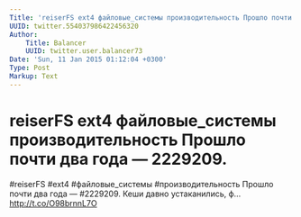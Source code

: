 ```yaml
---
Title: 'reiserFS ext4 файловые_системы производительность Прошло почти два года — 2229209.'
UUID: twitter.554037986422456320
Author:
    Title: Balancer
    UUID: twitter.user.balancer73
Date: 'Sun, 11 Jan 2015 01:12:04 +0300'
Type: Post
Markup: Text
---
```


# reiserFS ext4 файловые_системы производительность Прошло почти два года — 2229209.

#reiserFS #ext4 #файловые_системы #производительность Прошло
почти два года — #2229209. Кеши давно устаканились, ф…
http://t.co/O98brnnL7O